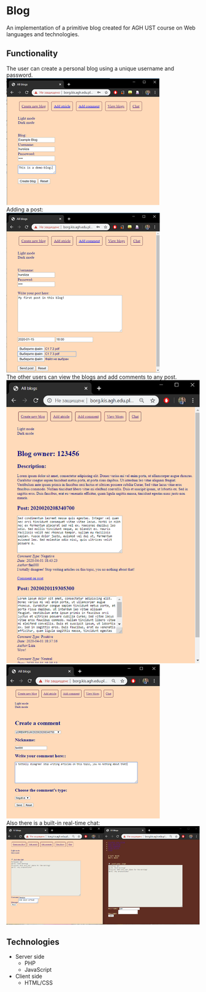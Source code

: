 # Blog

An implementation of a primitive blog created for AGH UST course on Web languages and technologies.

## Functionality

The user can create a personal blog using a unique username and password.  
![](img/create.png)  
Adding a post:  
![](img/add.png)  
The other users can view the blogs and add comments to any post.  
![](img/view.png)  
![](img/comment.png)  
Also there is a built-in real-time chat:  
![](img/chat.png)  

## Technologies
* Server side
  *  PHP
  *  JavaScript
* Client side
  * HTML/CSS
